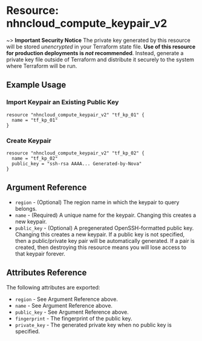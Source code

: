 # Resource: nhncloud_compute_keypair_v2

~> **Important Security Notice** The private key generated by this resource will
be stored *unencrypted* in your Terraform state file. **Use of this resource
for production deployments is *not* recommended**. Instead, generate
a private key file outside of Terraform and distribute it securely
to the system where Terraform will be run.

## Example Usage

### Import Keypair an Existing Public Key

```
resource "nhncloud_compute_keypair_v2" "tf_kp_01" {
  name = "tf_kp_01"
}
```

### Create Keypair

```
resource "nhncloud_compute_keypair_v2" "tf_kp_02" {
  name = "tf_kp_02"
  public_key = "ssh-rsa AAAA... Generated-by-Nova"
}
```

## Argument Reference

* `region` - (Optional) The region name in which the keypair to query belongs.
* `name` - (Required) A unique name for the keypair. Changing this creates a new
    keypair.
* `public_key` - (Optional) A pregenerated OpenSSH-formatted public key.
    Changing this creates a new keypair. If a public key is not specified, then
    a public/private key pair will be automatically generated. If a pair is
    created, then destroying this resource means you will lose access to that
    keypair forever.


## Attributes Reference

The following attributes are exported:

* `region` - See Argument Reference above.
* `name` - See Argument Reference above.
* `public_key` - See Argument Reference above.
* `fingerprint` - The fingerprint of the public key.
* `private_key` - The generated private key when no public key is specified.